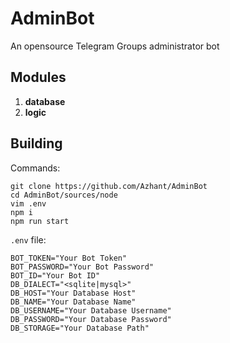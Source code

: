 # AdminBot

An opensource Telegram Groups administrator bot

## Modules

1. **database**
2. **logic**

## Building

Commands:

```code
git clone https://github.com/Azhant/AdminBot
cd AdminBot/sources/node
vim .env
npm i
npm run start
```

`.env` file:

```code
BOT_TOKEN="Your Bot Token"
BOT_PASSWORD="Your Bot Password"
BOT_ID="Your Bot ID"
DB_DIALECT="<sqlite|mysql>"
DB_HOST="Your Database Host"
DB_NAME="Your Database Name"
DB_USERNAME="Your Database Username"
DB_PASSWORD="Your Database Password"
DB_STORAGE="Your Database Path"
```

